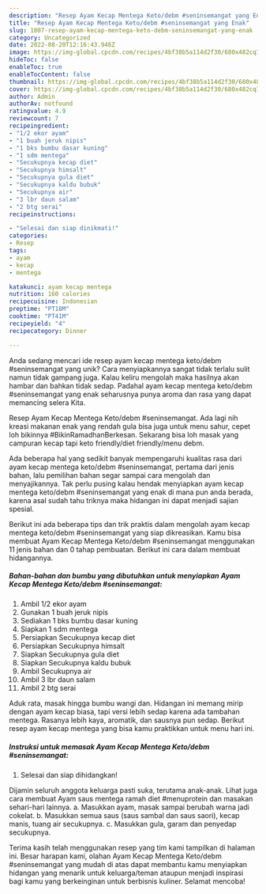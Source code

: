 ```yaml
---
description: "Resep Ayam Kecap Mentega Keto/debm #seninsemangat yang Enak"
title: "Resep Ayam Kecap Mentega Keto/debm #seninsemangat yang Enak"
slug: 1007-resep-ayam-kecap-mentega-keto-debm-seninsemangat-yang-enak
category: Uncategorized
date: 2022-08-20T12:16:43.946Z
image: https://img-global.cpcdn.com/recipes/4bf38b5a114d2f30/680x482cq70/ayam-kecap-mentega-ketodebm-seninsemangat-foto-resep-utama.jpg
hideToc: false
enableToc: true
enableTocContent: false
thumbnail: https://img-global.cpcdn.com/recipes/4bf38b5a114d2f30/680x482cq70/ayam-kecap-mentega-ketodebm-seninsemangat-foto-resep-utama.jpg
cover: https://img-global.cpcdn.com/recipes/4bf38b5a114d2f30/680x482cq70/ayam-kecap-mentega-ketodebm-seninsemangat-foto-resep-utama.jpg
author: Admin
authorAv: notfound
ratingvalue: 4.9
reviewcount: 7
recipeingredient:
- "1/2 ekor ayam"
- "1 buah jeruk nipis"
- "1 bks bumbu dasar kuning"
- "1 sdm mentega"
- "Secukupnya kecap diet"
- "Secukupnya himsalt"
- "Secukupnya gula diet"
- "Secukupnya kaldu bubuk"
- "Secukupnya air"
- "3 lbr daun salam"
- "2 btg serai"
recipeinstructions:

- "Selesai dan siap dinikmati!"
categories:
- Resep
tags:
- ayam
- kecap
- mentega

katakunci: ayam kecap mentega 
nutrition: 160 calories
recipecuisine: Indonesian
preptime: "PT18M"
cooktime: "PT41M"
recipeyield: "4"
recipecategory: Dinner

---
```





Anda sedang mencari ide resep ayam kecap mentega keto/debm #seninsemangat yang unik? Cara menyiapkannya sangat tidak terlalu sulit namun tidak gampang juga. Kalau keliru mengolah maka hasilnya akan hambar dan bahkan tidak sedap. Padahal ayam kecap mentega keto/debm #seninsemangat yang enak seharusnya punya aroma dan rasa yang dapat memancing selera Kita.





Resep Ayam Kecap Mentega Keto/debm #seninsemangat. Ada lagi nih kreasi makanan enak yang rendah gula bisa juga untuk menu sahur, cepet loh bikinnya #BikinRamadhanBerkesan. Sekarang bisa loh masak yang campuran kecap tapi keto friendly/diet friendly/menu debm.

Ada beberapa hal yang sedikit banyak mempengaruhi kualitas rasa dari ayam kecap mentega keto/debm #seninsemangat, pertama dari jenis bahan, lalu pemilihan bahan segar sampai cara mengolah dan menyajikannya. Tak perlu pusing kalau hendak menyiapkan ayam kecap mentega keto/debm #seninsemangat yang enak di mana pun anda berada, karena asal sudah tahu triknya maka hidangan ini dapat menjadi sajian spesial.






Berikut ini ada beberapa tips dan trik praktis dalam mengolah ayam kecap mentega keto/debm #seninsemangat yang siap dikreasikan. Kamu bisa membuat Ayam Kecap Mentega Keto/debm #seninsemangat menggunakan 11 jenis bahan dan 0 tahap pembuatan. Berikut ini cara dalam membuat hidangannya.

<!--inarticleads1-->

##### Bahan-bahan dan bumbu yang dibutuhkan untuk menyiapkan Ayam Kecap Mentega Keto/debm #seninsemangat:

1. Ambil 1/2 ekor ayam
1. Gunakan 1 buah jeruk nipis
1. Sediakan 1 bks bumbu dasar kuning
1. Siapkan 1 sdm mentega
1. Persiapkan Secukupnya kecap diet
1. Persiapkan Secukupnya himsalt
1. Siapkan Secukupnya gula diet
1. Siapkan Secukupnya kaldu bubuk
1. Ambil Secukupnya air
1. Ambil 3 lbr daun salam
1. Ambil 2 btg serai


Aduk rata, masak hingga bumbu wangi dan. Hidangan ini memang mirip dengan ayam kecap biasa, tapi versi lebih sedap karena ada tambahan mentega. Rasanya lebih kaya, aromatik, dan sausnya pun sedap. Berikut resep ayam kecap mentega yang bisa kamu praktikkan untuk menu hari ini. 

<!--inarticleads2-->

##### Instruksi untuk memasak Ayam Kecap Mentega Keto/debm #seninsemangat:


1. Selesai dan siap dihidangkan!

Dijamin seluruh anggota keluarga pasti suka, terutama anak-anak. Lihat juga cara membuat Ayam saus mentega ramah diet #menuprotein dan masakan sehari-hari lainnya. a. Masukkan ayam, masak sampai berubah warna jadi cokelat. b. Masukkan semua saus (saus sambal dan saus saori), kecap manis, tuang air secukupnya. c. Masukkan gula, garam dan penyedap secukupnya. 

Terima kasih telah menggunakan resep yang tim kami tampilkan di halaman ini. Besar harapan kami, olahan Ayam Kecap Mentega Keto/debm #seninsemangat yang mudah di atas dapat membantu kamu menyiapkan hidangan yang menarik untuk keluarga/teman ataupun menjadi inspirasi bagi kamu yang berkeinginan untuk berbisnis kuliner. Selamat mencoba!
